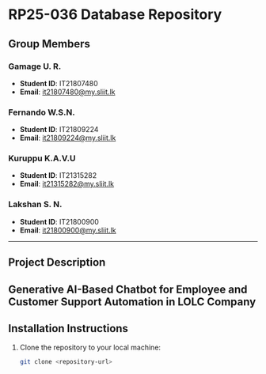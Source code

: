 # RP25-036 Database Repository

## Group Members

### Gamage U. R.  
- **Student ID**: IT21807480  
- **Email**: [it21807480@my.sliit.lk](mailto:it21807480@my.sliit.lk)

### Fernando W.S.N.  
- **Student ID**: IT21809224  
- **Email**: [it21809224@my.sliit.lk](mailto:it21809224@my.sliit.lk)

### Kuruppu K.A.V.U  
- **Student ID**: IT21315282  
- **Email**: [it21315282@my.sliit.lk](mailto:it21315282@my.sliit.lk)

### Lakshan S. N.  
- **Student ID**: IT21800900  
- **Email**: [it21800900@my.sliit.lk](mailto:it21800900@my.sliit.lk)

---

## Project Description

Generative AI-Based Chatbot for Employee and Customer Support Automation in LOLC Company
---

## Installation Instructions

1. Clone the repository to your local machine:
   ```bash
   git clone <repository-url>
